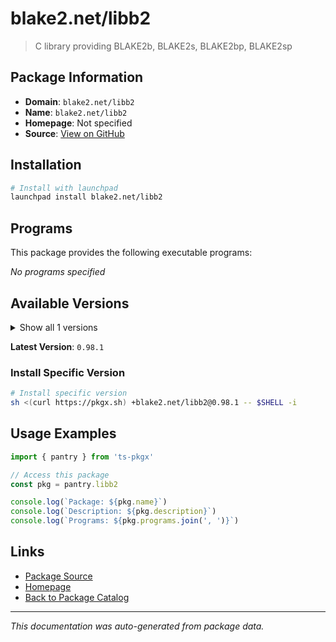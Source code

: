# blake2.net/libb2

> C library providing BLAKE2b, BLAKE2s, BLAKE2bp, BLAKE2sp

## Package Information

- **Domain**: `blake2.net/libb2`
- **Name**: `blake2.net/libb2`
- **Homepage**: Not specified
- **Source**: [View on GitHub](https://github.com/pkgxdev/pantry/tree/main/projects/blake2.net/libb2/package.yml)

## Installation

```bash
# Install with launchpad
launchpad install blake2.net/libb2
```

## Programs

This package provides the following executable programs:

*No programs specified*

## Available Versions

<details>
<summary>Show all 1 versions</summary>

- `0.98.1`

</details>

**Latest Version**: `0.98.1`

### Install Specific Version

```bash
# Install specific version
sh <(curl https://pkgx.sh) +blake2.net/libb2@0.98.1 -- $SHELL -i
```

## Usage Examples

```typescript
import { pantry } from 'ts-pkgx'

// Access this package
const pkg = pantry.libb2

console.log(`Package: ${pkg.name}`)
console.log(`Description: ${pkg.description}`)
console.log(`Programs: ${pkg.programs.join(', ')}`)
```

## Links

- [Package Source](https://github.com/pkgxdev/pantry/tree/main/projects/blake2.net/libb2/package.yml)
- [Homepage](#)
- [Back to Package Catalog](../../package-catalog.md)

---

*This documentation was auto-generated from package data.*
